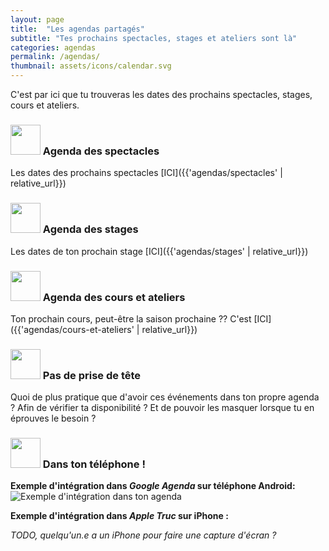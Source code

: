 ```yaml
---
layout: page
title:  "Les agendas partagés"
subtitle: "Tes prochains spectacles, stages et ateliers sont là"
categories: agendas
permalink: /agendas/
thumbnail: assets/icons/calendar.svg
---
```


C'est par ici que tu trouveras les dates des prochains spectacles, stages, cours et ateliers.

<h3><img src="{{ 'assets/icons/calendar.svg' | relative_url }}" width="48" alt=""> Agenda des spectacles</h3>
Les dates des prochains spectacles [ICI]({{'agendas/spectacles' | relative_url}})

<h3><img src="{{ 'assets/icons/calendar.svg' | relative_url }}" width="48" alt=""> Agenda des stages</h3>
Les dates de ton prochain stage [ICI]({{'agendas/stages' | relative_url}})

<h3><img src="{{ 'assets/icons/calendar.svg' | relative_url }}" width="48" alt=""> Agenda des cours et ateliers</h3>
Ton prochain cours, peut-être la saison prochaine ?? C'est [ICI]({{'agendas/cours-et-ateliers' | relative_url}})

<h3><img src="{{ 'assets/icons/happy.svg' | relative_url }}" width="48" alt=""> Pas de prise de tête</h3>
Quoi de plus pratique que d'avoir ces événements dans ton propre agenda ?
Afin de vérifier ta disponibilité ?
Et de pouvoir les masquer lorsque tu en éprouves le besoin ?

<h3><img src="{{ 'assets/icons/mobile.svg' | relative_url }}" width="48" alt=""> Dans ton téléphone !</h3>

**Exemple d'intégration dans _Google Agenda_ sur téléphone Android:**
<img src="{{ 'assets/images/agenda-example.png' | relative_url }}" alt="Exemple d'intégration dans ton agenda">

**Exemple d'intégration dans _Apple Truc_ sur iPhone :**

_TODO, quelqu'un.e a un iPhone pour faire une capture d'écran ?_
